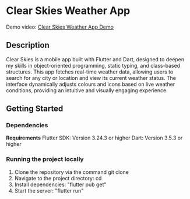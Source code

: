 # Clear Skies Weather App

Demo video: [Clear Skies Weather App Demo]([https://pages.github.com/](https://drive.google.com/file/d/1ae1AzyVsOoVHljPtHj8L2Hk7fjC0QbeS/view?usp=sharing))

## Description

Clear Skies is a mobile app built with Flutter and Dart, designed to deepen my skills in object-oriented programming, static typing, and class-based structures. This app fetches real-time weather data, allowing users to search for any city or location and view its current weather status. The interface dynamically adjusts colours and icons based on live weather conditions, providing an intuitive and visually engaging experience.

## Getting Started

### Dependencies

**Requirements**
Flutter SDK: Version 3.24.3 or higher
Dart: Version 3.5.3 or higher

### Running the project locally

1. Clone the repository via the command git clone <repo-url>
2. Navigate to the project directory: cd <project-directory>
2. Install dependencies: "flutter pub get"
3. Start the server: "flutter run"
